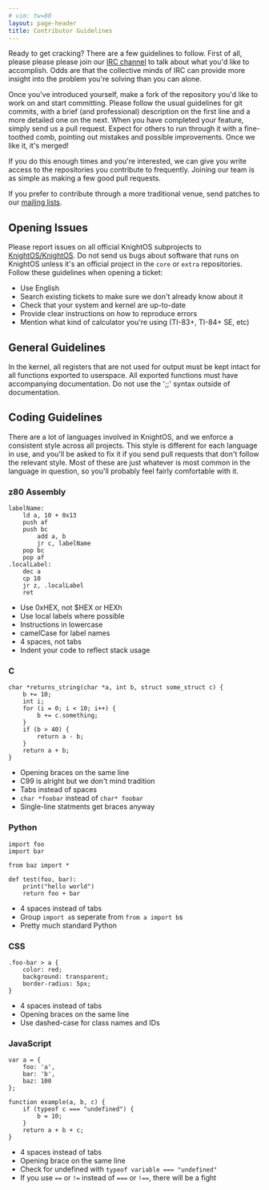 ```yaml
---
# vim: tw=80
layout: page-header
title: Contributor Guidelines
---
```


Ready to get cracking? There are a few guidelines to follow. First of all,
please please please join our [IRC
channel](http://webchat.freenode.net/?channels=knightos&uio=d4) to talk about
what you'd like to accomplish. Odds are that the collective minds of IRC can
provide more insight into the problem you're solving than you can alone.

Once you've introduced yourself, make a fork of the repository you'd like to
work on and start committing. Please follow the usual guidelines for git
commits, with a brief (and professional) description on the first line and a
more detailed one on the next. When you have completed your feature, simply send
us a pull request. Expect for others to run through it with a fine-toothed comb,
pointing out mistakes and possible improvements. Once we like it, it's merged!

If you do this enough times and you're interested, we can give you write access
to the repositories you contribute to frequently. Joining our team is as simple
as making a few good pull requests.

If you prefer to contribute through a more traditional venue, send patches to
our [mailing lists](http://lists.knightos.org).

## Opening Issues

Please report issues on all official KnightOS subprojects to
[KnightOS/KnightOS](https://github.com/KnightOS/KnightOS/issues). Do not send us
bugs about software that runs on KnightOS unless it's an official project in the
`core` or `extra` repositories. Follow these guidelines when opening a ticket:

* Use English
* Search existing tickets to make sure we don't already know about it
* Check that your system and kernel are up-to-date
* Provide clear instructions on how to reproduce errors
* Mention what kind of calculator you're using (TI-83+, TI-84+ SE, etc)

## General Guidelines

In the kernel, all registers that are not used for output must be kept intact
for all functions exported to userspace. All exported functions must have
accompanying documentation. Do not use the ';;' syntax outside of documentation.

## Coding Guidelines

There are a lot of languages involved in KnightOS, and we enforce a consistent
style across all projects. This style is different for each language in use, and
you'll be asked to fix it if you send pull requests that don't follow the
relevant style. Most of these are just whatever is most common in the language
in question, so you'll probably feel fairly comfortable with it.

### z80 Assembly

    labelName:
        ld a, 10 + 0x13
        push af
        push bc
            add a, b
            jr c, labelName
        pop bc
        pop af
    .localLabel:
        dec a
        cp 10
        jr z, .localLabel
        ret

* Use 0xHEX, not $HEX or HEXh
* Use local labels where possible
* Instructions in lowercase
* camelCase for label names
* 4 spaces, not tabs
* Indent your code to reflect stack usage

### C

    char *returns_string(char *a, int b, struct some_struct c) {
    	b += 10;
    	int i;
    	for (i = 0; i < 10; i++) {
    		b += c.something;
    	}
        if (b > 40) {
            return a - b;
        }
    	return a + b;
    }

* Opening braces on the same line
* C99 is alright but we don't mind tradition
* Tabs instead of spaces
* `char *foobar` instead of `char* foobar`
* Single-line statments get braces anyway

### Python

    import foo
    import bar

    from baz import *

    def test(foo, bar):
        print("hello world")
        return foo + bar

* 4 spaces instead of tabs
* Group `import a`s seperate from `from a import b`s
* Pretty much standard Python

### CSS

    .foo-bar > a {
        color: red;
        background: transparent;
        border-radius: 5px;
    }

* 4 spaces instead of tabs
* Opening braces on the same line
* Use dashed-case for class names and IDs

### JavaScript

    var a = {
        foo: 'a',
        bar: 'b',
        baz: 100
    };

    function example(a, b, c) {
        if (typeof c === "undefined") {
            b = 10;
        }
        return a + b + c;
    }

* 4 spaces instead of tabs
* Opening brace on the same line
* Check for undefined with `typeof variable === "undefined"`
* If you use `==` or `!=` instead of `===` or `!==`, there will be a fight
